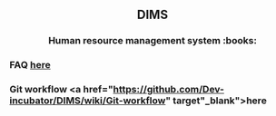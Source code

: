 <h2 align="center">DIMS</h2> 
<h3 align="center">Human resource management system  :books:</h3>

### FAQ <a href="https://github.com/Dev-incubator/HIMS/wiki/FAQ" target="_blank">here</a>

### Git workflow <a href="https://github.com/Dev-incubator/DIMS/wiki/Git-workflow" target"_blank">here</a>
